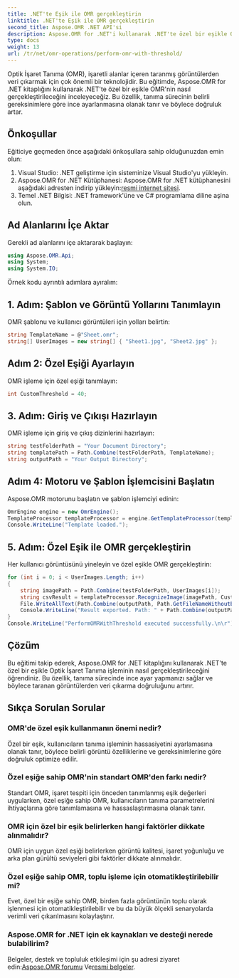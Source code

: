 ```yaml
---
title: .NET'te Eşik ile OMR gerçekleştirin
linktitle: .NET'te Eşik ile OMR gerçekleştirin
second_title: Aspose.OMR .NET API'si
description: Aspose.OMR for .NET'i kullanarak .NET'te özel bir eşikle Optik İşaret Tanıma işlemini nasıl gerçekleştireceğinizi öğrenin. Taranan görüntülerdeki veri doğruluğunu artırın!
type: docs
weight: 13
url: /tr/net/omr-operations/perform-omr-with-threshold/
---
```

Optik İşaret Tanıma (OMR), işaretli alanlar içeren taranmış görüntülerden veri çıkarmak için çok önemli bir teknolojidir. Bu eğitimde, Aspose.OMR for .NET kitaplığını kullanarak .NET'te özel bir eşikle OMR'nin nasıl gerçekleştirileceğini inceleyeceğiz. Bu özellik, tanıma sürecinin belirli gereksinimlere göre ince ayarlanmasına olanak tanır ve böylece doğruluk artar.
## Önkoşullar
Eğiticiye geçmeden önce aşağıdaki önkoşullara sahip olduğunuzdan emin olun:
1. Visual Studio: .NET geliştirme için sisteminize Visual Studio'yu yükleyin.
2.  Aspose.OMR for .NET Kütüphanesi: Aspose.OMR for .NET kütüphanesini aşağıdaki adresten indirip yükleyin:[resmi internet sitesi](https://releases.aspose.com/omr/net/).
3. Temel .NET Bilgisi: .NET framework'üne ve C# programlama diline aşina olun.
## Ad Alanlarını İçe Aktar
Gerekli ad alanlarını içe aktararak başlayın:
```csharp
using Aspose.OMR.Api;
using System;
using System.IO;
```
Örnek kodu ayrıntılı adımlara ayıralım:
## 1. Adım: Şablon ve Görüntü Yollarını Tanımlayın
OMR şablonu ve kullanıcı görüntüleri için yolları belirtin:
```csharp
string TemplateName = @"Sheet.omr";
string[] UserImages = new string[] { "Sheet1.jpg", "Sheet2.jpg" };
```
## Adım 2: Özel Eşiği Ayarlayın
OMR işleme için özel eşiği tanımlayın:
```csharp
int CustomThreshold = 40;
```
## 3. Adım: Giriş ve Çıkışı Hazırlayın
OMR işleme için giriş ve çıkış dizinlerini hazırlayın:
```csharp
string testFolderPath = "Your Document Directory";
string templatePath = Path.Combine(testFolderPath, TemplateName);
string outputPath = "Your Output Directory";
```
## Adım 4: Motoru ve Şablon İşlemcisini Başlatın
Aspose.OMR motorunu başlatın ve şablon işlemciyi edinin:
```csharp
OmrEngine engine = new OmrEngine();
TemplateProcessor templateProcessor = engine.GetTemplateProcessor(templatePath);
Console.WriteLine("Template loaded.");
```
## 5. Adım: Özel Eşik ile OMR gerçekleştirin
Her kullanıcı görüntüsünü yineleyin ve özel eşikle OMR gerçekleştirin:
```csharp
for (int i = 0; i < UserImages.Length; i++)
{
    string imagePath = Path.Combine(testFolderPath, UserImages[i]);
    string csvResult = templateProcessor.RecognizeImage(imagePath, CustomThreshold).GetCsv();
    File.WriteAllText(Path.Combine(outputPath, Path.GetFileNameWithoutExtension(UserImages[i]) + "_Threshold.csv"), csvResult);
    Console.WriteLine("Result exported. Path: " + Path.Combine(outputPath, Path.GetFileNameWithoutExtension(UserImages[i]) + "_Threshold.csv"));
}
Console.WriteLine("PerformOMRWithThreshold executed successfully.\n\r");
```
## Çözüm
Bu eğitimi takip ederek, Aspose.OMR for .NET kitaplığını kullanarak .NET'te özel bir eşikle Optik İşaret Tanıma işleminin nasıl gerçekleştirileceğini öğrendiniz. Bu özellik, tanıma sürecinde ince ayar yapmanızı sağlar ve böylece taranan görüntülerden veri çıkarma doğruluğunu artırır.
## Sıkça Sorulan Sorular
### OMR'de özel eşik kullanmanın önemi nedir?
Özel bir eşik, kullanıcıların tanıma işleminin hassasiyetini ayarlamasına olanak tanır, böylece belirli görüntü özelliklerine ve gereksinimlerine göre doğruluk optimize edilir.
### Özel eşiğe sahip OMR'nin standart OMR'den farkı nedir?
Standart OMR, işaret tespiti için önceden tanımlanmış eşik değerleri uygularken, özel eşiğe sahip OMR, kullanıcıların tanıma parametrelerini ihtiyaçlarına göre tanımlamasına ve hassaslaştırmasına olanak tanır.
### OMR için özel bir eşik belirlerken hangi faktörler dikkate alınmalıdır?
OMR için uygun özel eşiği belirlerken görüntü kalitesi, işaret yoğunluğu ve arka plan gürültü seviyeleri gibi faktörler dikkate alınmalıdır.
### Özel eşiğe sahip OMR, toplu işleme için otomatikleştirilebilir mi?
Evet, özel bir eşiğe sahip OMR, birden fazla görüntünün toplu olarak işlenmesi için otomatikleştirilebilir ve bu da büyük ölçekli senaryolarda verimli veri çıkarılmasını kolaylaştırır.
### Aspose.OMR for .NET için ek kaynakları ve desteği nerede bulabilirim?
 Belgeler, destek ve topluluk etkileşimi için şu adresi ziyaret edin:[Aspose.OMR forumu](https://forum.aspose.com/c/omr/38) Ve[resmi belgeler](https://reference.aspose.com/omr/net/).